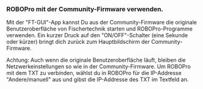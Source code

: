 ### ROBOPro mit der Community-Firmware verwenden.

Mit der "FT-GUI"-App kannst Du aus der Community-Firmware die originale
Benutzeroberfläche von Fischertechnik starten und ROBOPro-Programme verwenden.
Ein kurzer Druck auf den "ON/OFF"-Schalter (eine Sekunde oder kürzer) bringt
dich zurück zum Hauptbildschirm der Community-Firmware.

Achtung: Auch wenn die originale Benutzeroberfläche läuft, bleiben die
Netzwerkeinstellungen so wie in der Community-Firmware. Um ROBOPro mit dem TXT
zu verbinden, wählst du in ROBOPro für die IP-Addresse "Andere/manuell" aus und
gibst die IP-Addresse des TXT im Textfeld an.
